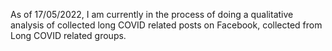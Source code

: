 As of 17/05/2022, I am currently in the process of doing a qualitative analysis of collected long COVID related posts on Facebook, collected from Long COVID related groups.

